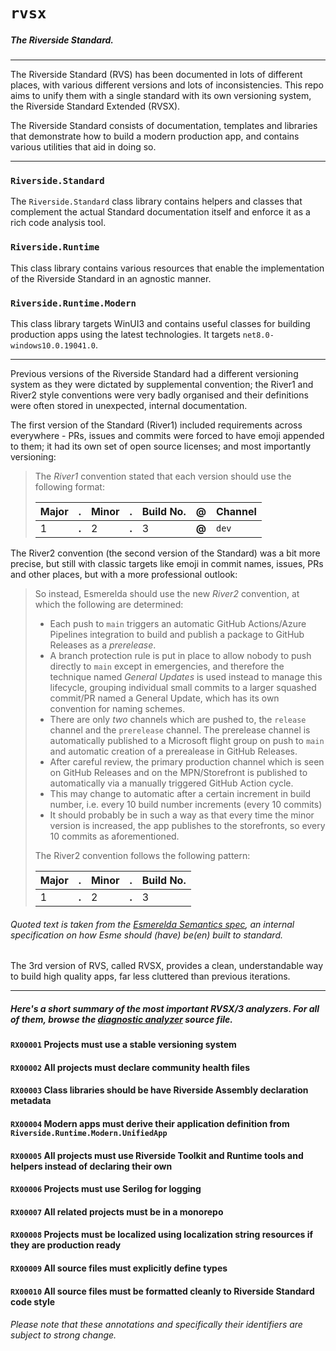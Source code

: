 # `rvsx`

##### The Riverside Standard.

---

The Riverside Standard (RVS) has been documented in lots of different places, with various different versions and lots of inconsistencies.
This repo aims to unify them with a single standard with its own versioning system, the Riverside Standard Extended (RVSX).

The Riverside Standard consists of documentation, templates and libraries that demonstrate how to build a modern production app, and contains various utilities that aid in doing so.

---

### `Riverside.Standard`

The `Riverside.Standard` class library contains helpers and classes that complement the actual Standard documentation itself and enforce it as a rich code analysis tool.

### `Riverside.Runtime`

This class library contains various resources that enable the implementation of the Riverside Standard in an agnostic manner.

### `Riverside.Runtime.Modern`

This class library targets WinUI3 and contains useful classes for building production apps using the latest technologies. It targets `net8.0-windows10.0.19041.0`.

---

Previous versions of the Riverside Standard had a different versioning system as they were dictated by supplemental convention; the River1 and River2 style conventions were very badly organised and their definitions were often stored in unexpected, internal documentation.

The first version of the Standard (River1) included requirements across everywhere - PRs, issues and commits were forced to have emoji appended to them; it had its own set of open source licenses; and most importantly versioning:
> The _River1_ convention stated that each version should use the following format:
> 
> | Major | . | Minor | . | Build No. | @ | Channel |
> |--------|--------|--------|--------|--------|--------|--------|
> | 1 | **.** | 2 | **.** | 3 | **@** | `dev` |

The River2 convention (the second version of the Standard) was a bit more precise, but still with classic targets like emoji in commit names, issues, PRs and other places, but with a more professional outlook:
> So instead, Esmerelda should use the new _River2_ convention, at which the following are determined:
> - Each push to `main` triggers an automatic GitHub Actions/Azure Pipelines integration to build and publish a package to GitHub Releases as a _prerelease_.
> - A branch protection rule is put in place to allow nobody to push directly to `main` except in emergencies, and therefore the technique named _General Updates_ is used instead to manage this lifecycle, grouping individual small commits to a larger squashed commit/PR named a General Update, which has its own convention for naming schemes.
> - There are only _two_ channels which are pushed to, the `release` channel and the `prerelease` channel. The prerelease channel is automatically published to a Microsoft flight group on push to `main` and automatic creation of a prerealease in GitHub Releases.
> - After careful review, the primary production channel which is seen on GitHub Releases and on the MPN/Storefront is published to automatically via a manually triggered GitHub Action cycle.
> - This may change to automatic after a certain increment in build number, i.e. every 10 build number increments (every 10 commits)
> - It should probably be in such a way as that every time the minor version is increased, the app publishes to the storefronts, so every 10 commits as aforementioned.
> 
> The River2 convention follows the following pattern:
> 
> | Major | . | Minor | . | Build No. |
> |--------|--------|--------|--------|--------|
> | 1 | **.** | 2 | **.** | 3 |

###### Quoted text is taken from the [Esmerelda Semantics spec](https://github.com/RiversideValley/Esmerelda/issues/4), an internal specification on how Esme should (have) be(en) built to standard.

The 3rd version of RVS, called RVSX, provides a clean, understandable way to build high quality apps, far less cluttered than previous iterations.

---

##### Here's a short summary of the most important RVSX/3 analyzers. For all of them, browse the [diagnostic analyzer](https://github.com/RiversideValley/Standard/blob/main/Standard/Analyzers.cs) source file.

#### `RX00001` Projects must use a stable versioning system
#### `RX00002` All projects must declare community health files
#### `RX00003` Class libraries should be have Riverside Assembly declaration metadata
#### `RX00004` Modern apps must derive their application definition from `Riverside.Runtime.Modern.UnifiedApp`
#### `RX00005` All projects must use Riverside Toolkit and Runtime tools and helpers instead of declaring their own
#### `RX00006` Projects must use Serilog for logging
#### `RX00007` All related projects must be in a monorepo
#### `RX00008` Projects must be localized using localization string resources if they are production ready
#### `RX00009` All source files must explicitly define types
#### `RX00010` All source files must be formatted cleanly to Riverside Standard code style

###### Please note that these annotations and specifically their identifiers are subject to strong change.
